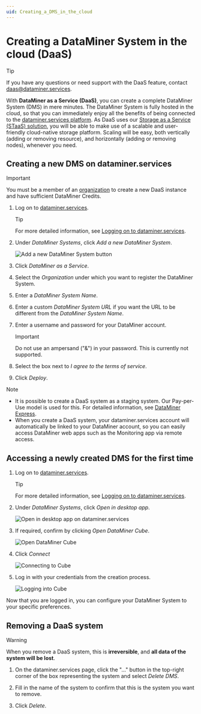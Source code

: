 ```yaml
---
uid: Creating_a_DMS_in_the_cloud
---
```


# Creating a DataMiner System in the cloud (DaaS)

> [!TIP]
> If you have any questions or need support with the DaaS feature, contact <daas@dataminer.services>.

With **DataMiner as a Service (DaaS)**, you can create a complete DataMiner System (DMS) in mere minutes. The DataMiner System is fully hosted in the cloud, so that you can immediately enjoy all the benefits of being connected to the [dataminer.services platform](xref:AboutCloudPlatform). As DaaS uses our [Storage as a Service (STaaS) solution](xref:STaaS), you will be able to make use of a scalable and user-friendly cloud-native storage platform. Scaling will be easy, both vertically (adding or removing resource), and horizontally (adding or removing nodes), whenever you need.

## Creating a new DMS on dataminer.services

> [!IMPORTANT]
> You must be a member of an [organization](xref:Pricing_Usage_based_service#organization) to create a new DaaS instance and have sufficient DataMiner Credits.

1. Log on to [dataminer.services](https://dataminer.services).

   > [!TIP]
   > For more detailed information, see [Logging on to dataminer.services](xref:Logging_on_to_the_DataMiner_Cloud_Platform).

1. Under *DataMiner Systems*, click *Add a new DataMiner System*.

   ![Add a new DataMiner System button](~/user-guide/images/daas_create_001.png)

1. Click *DataMiner as a Service*.

1. Select the *Organization* under which you want to register the DataMiner System.

1. Enter a *DataMiner System Name*.

1. Enter a custom *DataMiner System URL* if you want the URL to be different from the *DataMiner System Name*.

1. Enter a username and password for your DataMiner account.

   > [!IMPORTANT]
   > Do not use an ampersand ("&") in your password. This is currently not supported.

1. Select the box next to *I agree to the terms of service*.

1. Click *Deploy*.

> [!NOTE]
>
> - It is possible to create a DaaS system as a staging system. Our Pay-per-Use model is used for this. For detailed information, see [DataMiner Express](xref:Pricing_Commercial_Models#dataminer-express).
> - When you create a DaaS system, your dataminer.services account will automatically be linked to your DataMiner account, so you can easily access DataMiner web apps such as the Monitoring app via remote access.

## Accessing a newly created DMS for the first time

1. Log on to [dataminer.services](https://dataminer.services).

   > [!TIP]
   > For more detailed information, see [Logging on to dataminer.services](xref:Logging_on_to_the_DataMiner_Cloud_Platform).

1. Under *DataMiner Systems*, click *Open in desktop app*.

   ![Open in desktop app on dataminer.services](~/user-guide/images/daas_access_001.png "Open dekstop app")

1. If required, confirm by clicking *Open DataMiner Cube*.

   ![Open DataMiner Cube](~/user-guide/images/daas_access_002.png)

1. Click *Connect*

   ![Connecting to Cube](~/user-guide/images/daas_access_003.png)

1. Log in with your credentials from the creation process.

   ![Logging into Cube](~/user-guide/images/daas_access_004.png)

Now that you are logged in, you can configure your DataMiner System to your specific preferences.

## Removing a DaaS system

> [!WARNING]
> When you remove a DaaS system, this is **irreversible**, and **all data of the system will be lost**.

1. On the dataminer.services page, click the "..." button in the top-right corner of the box representing the system and select *Delete DMS*.

1. Fill in the name of the system to confirm that this is the system you want to remove.

1. Click *Delete*.
